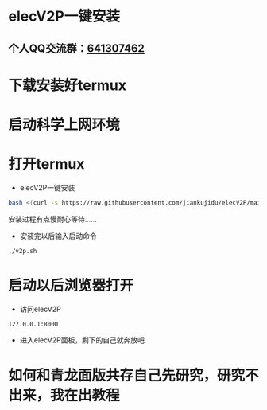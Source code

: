 # elecV2P一键安装

## 个人QQ交流群：[641307462](https://qm.qq.com/cgi-bin/qm/qr?k=B5meSMnKmXOIACK9VyWTYjIxdLWpSbRm&authKey=EMQROjU6NjgLUwmHnYJF052JFdpfBq7mB+nNuC5JRxk5JZyFbbFzgT1fSzAq4vHB&noverify=0)
# 下载安装好termux

# 启动科学上网环境

# 打开termux

* elecV2P一键安装
```sh
bash <(curl -s https://raw.githubusercontent.com/jiankujidu/elecV2P/main/termux/install.sh)
```
安装过程有点慢耐心等待……
* 安装完以后输入启动命令
```sh
./v2p.sh
```
# 启动以后浏览器打开
* 访问elecV2P
```sh
127.0.0.1:8000
```
* 进入elecV2P面板，剩下的自己就奔放吧

# 如何和青龙面版共存自己先研究，研究不出来，我在出教程
